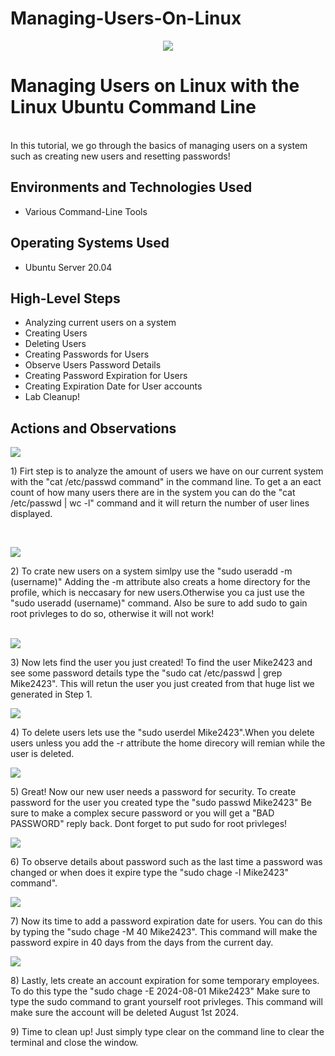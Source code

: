 # Managing-Users-On-Linux
<p align="center">
<img src="https://github.com/bryuan47/Managing-Users-On-Linux/assets/76184628/eef4ea4b-7492-4ee6-9925-e11f9854c74c"
/>
</p>

<h1>Managing Users on Linux with the Linux Ubuntu Command Line</h1>
</br>In this tutorial, we go through the basics of managing users on a system such as creating new users and resetting passwords! <br />



<h2>Environments and Technologies Used</h2>

- Various Command-Line Tools

<h2>Operating Systems Used </h2>

- Ubuntu Server 20.04

<h2>High-Level Steps</h2>

- Analyzing current users on a system
- Creating Users
- Deleting Users
- Creating Passwords for Users
- Observe Users Password Details
- Creating Password Expiration for Users
- Creating Expiration Date for User accounts
- Lab Cleanup!

<h2>Actions and Observations</h2>


<p>
<img src="https://github.com/bryuan47/Managing-Users-On-Linux/assets/76184628/9a82855b-368e-4bb9-b7ed-c867b4b870b5"/>
</p>
<p>
1) Firt step is to analyze the amount of users we have on our current system with the "cat /etc/passwd command" in the command line. To get a an eact count of how many users there are in the system you can do the "cat /etc/passwd | wc -l" command and it will return the number of user lines displayed. 
</p>
<br />

<p>
<img src="https://github.com/bryuan47/Managing-Users-On-Linux/assets/76184628/d364ea97-ebb5-4d37-bbe7-7e028f346ef1"/>
</p>
<p>
2) To crate new users on a system simlpy use the "sudo useradd -m (username)" Adding the -m attribute also creats a home directory for the profile, which is neccasary for new users.Otherwise you ca just use the "sudo useradd (username)" command. Also be sure to add sudo to gain root privleges to do so, otherwise it will not work!
</p>
<br />

<img src="https://github.com/bryuan47/Managing-Users-On-Linux/assets/76184628/5367ade7-cf16-4b23-91b3-b6c745854a04"/>

<p>
3) Now lets find the user you just created! To find the user Mike2423 and see some password details type the "sudo cat /etc/passwd | grep Mike2423". This will retun the user you just created from that huge list we generated in Step 1.  
</p>

<img src="https://github.com/bryuan47/Managing-Users-On-Linux/assets/76184628/71aec559-5de2-409c-9968-bd92ad53819e"/>

<p> 
4) To delete users lets use the "sudo userdel Mike2423".When you delete users unless you add the -r attribute the home direcory will remian while the user is deleted.  
</p>

<img src="https://github.com/bryuan47/Managing-Users-On-Linux/assets/76184628/52ea2109-c5ea-4024-91c4-322d2e02910d"/>

<p>
5) Great! Now our new user needs a password for security. To create password for the user you created type the "sudo passwd Mike2423" Be sure to make a complex secure password or you will get a "BAD PASSWORD" reply back. Dont forget to put sudo for root privleges! 
</p>

<img src="https://github.com/bryuan47/Managing-Users-On-Linux/assets/76184628/54724312-a6ab-48a7-bfc0-22c5474a9087"/>

<p>
6) To observe details about password such as the last time a password was changed or when does it expire type the "sudo chage -l Mike2423" command". 
</p>

<img src="https://github.com/bryuan47/Managing-Users-On-Linux/assets/76184628/91e2cbc5-3b95-43ce-9aa9-ac629768bd11"/>

<p>
7) Now its time to add a password expiration date for users. You can do this by typing the "sudo chage -M 40 Mike2423". This command will make the password expire in 40 days from the days from the current day.
</p>

<img src ="https://github.com/bryuan47/Managing-Users-On-Linux/assets/76184628/21b1416c-7a6a-4c96-87af-daac21f90ba8"/>

<p> 
8) Lastly, lets create an account expiration for some temporary employees. To do this type the "sudo chage -E 2024-08-01 Mike2423" Make sure to type the sudo command to grant yourself root privleges. This command will make sure the account will be deleted August 1st 2024. 
</p>
<p>
9) Time to clean up! Just simply type clear on the command line to clear the terminal and close the window. 
</p>
<br />
